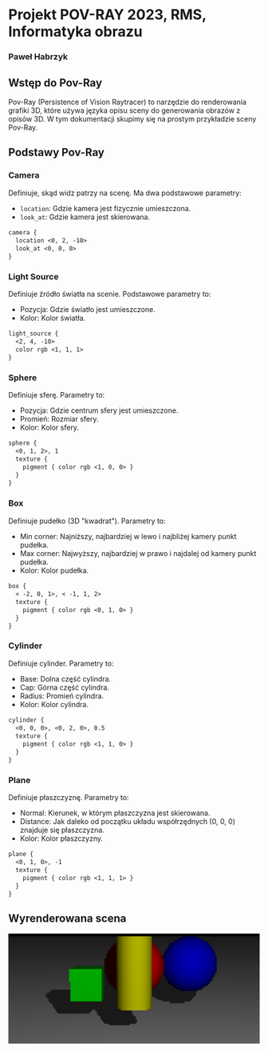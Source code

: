 # Projekt POV-RAY 2023, RMS, Informatyka obrazu
### Paweł Habrzyk

## Wstęp do Pov-Ray

Pov-Ray (Persistence of Vision Raytracer) to narzędzie do renderowania grafiki 3D, które używa języka opisu sceny do generowania obrazów z opisów 3D. W tym dokumentacji skupimy się na prostym przykładzie sceny Pov-Ray.

## Podstawy Pov-Ray

### Camera

Definiuje, skąd widz patrzy na scenę. Ma dwa podstawowe parametry:

- `location`: Gdzie kamera jest fizycznie umieszczona.
- `look_at`: Gdzie kamera jest skierowana.
```
camera {
  location <0, 2, -10>
  look_at <0, 0, 0>
}
```
### Light Source

Definiuje źródło światła na scenie. Podstawowe parametry to:

- Pozycja: Gdzie światło jest umieszczone.
- Kolor: Kolor światła.
```
light_source {
  <2, 4, -10>
  color rgb <1, 1, 1>
}
```
### Sphere

Definiuje sferę. Parametry to:

- Pozycja: Gdzie centrum sfery jest umieszczone.
- Promień: Rozmiar sfery.
- Kolor: Kolor sfery.
```
sphere {
  <0, 1, 2>, 1
  texture {
    pigment { color rgb <1, 0, 0> }
  }
}
```
### Box

Definiuje pudełko (3D "kwadrat"). Parametry to:

- Min corner: Najniższy, najbardziej w lewo i najbliżej kamery punkt pudełka.
- Max corner: Najwyższy, najbardziej w prawo i najdalej od kamery punkt pudełka.
- Kolor: Kolor pudełka.
```
box {
  < -2, 0, 1>, < -1, 1, 2>
  texture {
    pigment { color rgb <0, 1, 0> }
  }
}
```
### Cylinder

Definiuje cylinder. Parametry to:

- Base: Dolna część cylindra.
- Cap: Górna część cylindra.
- Radius: Promień cylindra.
- Kolor: Kolor cylindra.
```
cylinder {
  <0, 0, 0>, <0, 2, 0>, 0.5
  texture {
    pigment { color rgb <1, 1, 0> }
  }
}
```
### Plane

Definiuje płaszczyznę. Parametry to:

- Normal: Kierunek, w którym płaszczyzna jest skierowana.
- Distance: Jak daleko od początku układu współrzędnych (0, 0, 0) znajduje się płaszczyzna.
- Kolor: Kolor płaszczyzny.
```
plane {
  <0, 1, 0>, -1
  texture {
    pigment { color rgb <1, 1, 1> }
  }
}
```

## Wyrenderowana scena

![Alt Text](scene.png)


